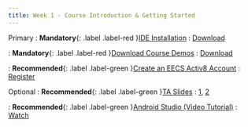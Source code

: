 ```yaml
---
title: Week 1 - Course Introduction & Getting Started
---
```


Primary
: **Mandatory**{: .label .label-red }[IDE Installation](#)
  : [Download](https://developer.android.com/studio)

: **Mandatory**{: .label .label-red }[Download Course Demos](https://github.com/yorku-ease/EECS4443-Demos)
  : [Download](https://github.com/yorku-ease/EECS4443-Demos)

: **Recommended**{: .label .label-green }[Create an EECS Activ8 Account](https://webapp.eecs.yorku.ca/activ8/)
  : [Register](https://webapp.eecs.yorku.ca/activ8/)

Optional
: **Recommended**{: .label .label-green }[TA Slides](https://github.com/Shogz-Labs/EECS4443_W25_Assets/tree/main/ta_recitations/slides)
  : [1](https://github.com/Shogz-Labs/EECS4443_W25_Assets/blob/main/ta_recitations/slides/Week%201%20-%20Course%20Introduction.pdf), [2](https://github.com/Shogz-Labs/EECS4443_W25_Assets/blob/main/ta_recitations/slides/Week%201%20-%20Android%20App%20Anatomy.pdf)


: **Recommended**{: .label .label-green }[Android Studio (Video Tutorial)](https://www.youtube.com/watch?v=tZvjSl9dswg)
  : [Watch](https://www.youtube.com/watch?v=tZvjSl9dswg)


<!--
Task 3
: **Optional**{: .label .label-yellow }[TA Recitation](#)
  : [Slides](#), [Demo](#)

Task 4
: **Optional**{: .label .label-yellow }[Useful Resources](#)
  : [Ref1](#), [Ref2](#), [Ref3](#), [Ref4](#)  
-->
